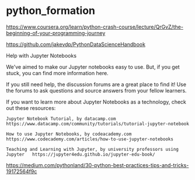 # python_formation
https://www.coursera.org/learn/python-crash-course/lecture/QrGvZ/the-beginning-of-your-programming-journey

https://github.com/jakevdp/PythonDataScienceHandbook


Help with Jupyter Notebooks

We've aimed to make our Jupyter notebooks easy to use. But, if you get stuck, you can find more information here.

If you still need help, the discussion forums are a great place to find it! Use the forums to ask questions and source answers from your fellow learners.

If you want to learn more about Jupyter Notebooks as a technology, check out these resources:

    Jupyter Notebook Tutorial, by datacamp.com https://www.datacamp.com/community/tutorials/tutorial-jupyter-notebook

    How to use Jupyter Notebooks, by codeacademy.com https://www.codecademy.com/articles/how-to-use-jupyter-notebooks

    Teaching and Learning with Jupyter, by university professors using Jupyter   https://jupyter4edu.github.io/jupyter-edu-book/


https://medium.com/pythonland/30-python-best-practices-tips-and-tricks-19172564f9c
